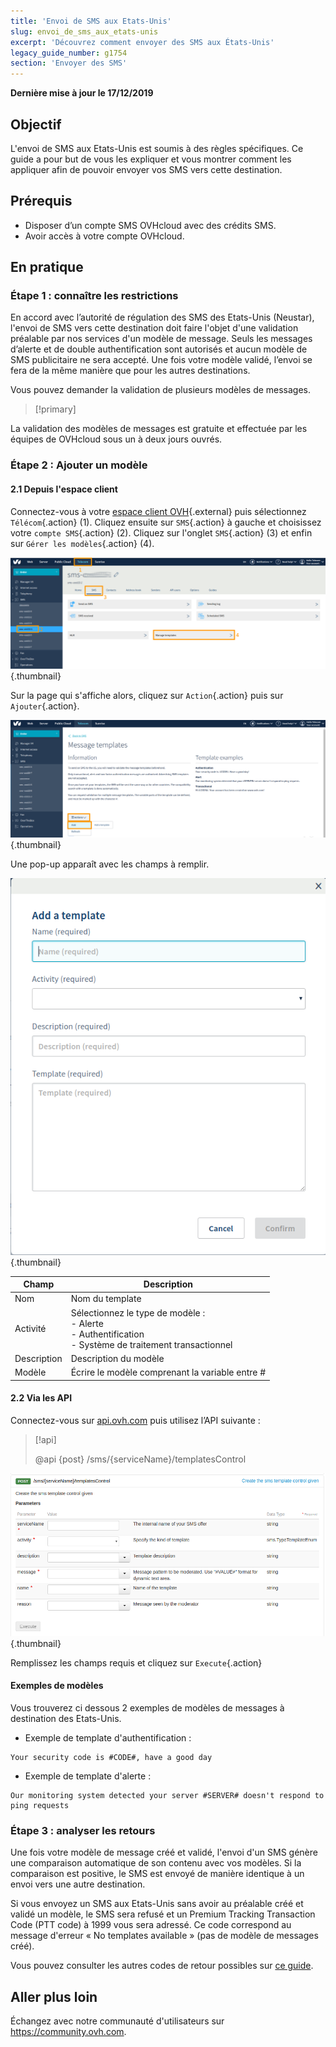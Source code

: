 ```yaml
---
title: 'Envoi de SMS aux Etats-Unis'
slug: envoi_de_sms_aux_etats-unis
excerpt: 'Découvrez comment envoyer des SMS aux États-Unis'
legacy_guide_number: g1754
section: 'Envoyer des SMS'
---
```


**Dernière mise à jour le 17/12/2019**

## Objectif

L'envoi de SMS aux Etats-Unis est soumis à des règles spécifiques. Ce guide a pour but de vous les expliquer et vous montrer comment les appliquer afin de pouvoir envoyer vos SMS vers cette destination.

## Prérequis

* Disposer d’un compte SMS OVHcloud avec des crédits SMS.
* Avoir accès à votre compte OVHcloud.

## En pratique

### Étape 1 : connaître les restrictions

En accord avec l’autorité de régulation des SMS des Etats-Unis (Neustar), l'envoi de SMS vers cette destination doit faire l'objet d'une validation préalable par nos services d'un modèle de message.
Seuls les messages d’alerte et de double authentification sont autorisés et aucun modèle de SMS publicitaire ne sera accepté. Une fois votre modèle validé, l’envoi se fera de la même manière que pour les autres destinations.

Vous pouvez demander la validation de plusieurs modèles de messages.

> [!primary]
>
La validation des modèles de messages est gratuite et effectuée par les équipes de OVHcloud sous un à deux jours ouvrés.
>


### Étape 2 : Ajouter un modèle

#### 2.1 Depuis l'espace client

Connectez-vous à votre [espace client OVH](https://www.ovhtelecom.fr/manager/#/){.external} puis sélectionnez `Télécom`{.action} (1). Cliquez ensuite sur `SMS`{.action} à gauche et choisissez votre `compte SMS`{.action} (2). Cliquez sur l'onglet `SMS`{.action} (3) et enfin sur `Gérer les modèles`{.action} (4).

![SMS aux Etats-Unis](images/smstousa1.png){.thumbnail}

Sur la page qui s'affiche alors, cliquez sur `Action`{.action} puis sur `Ajouter`{.action}.

![SMS aux Etats-Unis](images/smstousa2.png){.thumbnail}

Une pop-up apparaît avec les champs à remplir.

![SMS aux Etats-Unis](images/smstousa3.png){.thumbnail}


| Champ       | Description                                                                                                      |
|-------------|------------------------------------------------------------------------------------------------------------------|
| Nom         | Nom du template                                                                                                  |
| Activité    | Sélectionnez le type de modèle :<br>- Alerte<br>- Authentification<br>- Système de traitement transactionnel |
| Description | Description du modèle                                                                                            |
| Modèle      | Écrire le modèle comprenant la variable entre #                                                                  |


#### 2.2 Via les API

Connectez-vous sur [api.ovh.com](https://api.ovh.com/) puis utilisez l’API suivante :

> [!api]
>
> @api {post} /sms/{serviceName}/templatesControl
>


![SMS aux Etats-Unis](images/smstousa4.png){.thumbnail}

Remplissez les champs requis et cliquez sur `Execute`{.action}

#### Exemples de modèles

Vous trouverez ci dessous 2 exemples de modèles de messages à destination des Etats-Unis.

- Exemple de template d'authentification :

```
Your security code is #CODE#, have a good day
```

- Exemple de template d'alerte :

```
Our monitoring system detected your server #SERVER# doesn't respond to ping requests
```
### Étape 3 : analyser les retours

Une fois votre modèle de message créé et validé, l'envoi d'un SMS génère une comparaison automatique de son contenu avec vos modèles. Si la comparaison est positive, le SMS est envoyé de manière identique à un envoi vers une autre destination.

Si vous envoyez un SMS aux Etats-Unis sans avoir au préalable créé et validé un modèle, le SMS sera refusé et un Premium Tracking Transaction Code (PTT code) à 1999 vous sera adressé. Ce code correspond au message d'erreur « No templates available » (pas de modèle de messages créé).

Vous pouvez consulter les autres codes de retour possibles sur [ce guide](https://docs.ovh.com/fr/sms/tout_savoir_sur_les_utilisateurs_sms/).


## Aller plus loin

Échangez avec notre communauté d'utilisateurs sur <https://community.ovh.com>.
